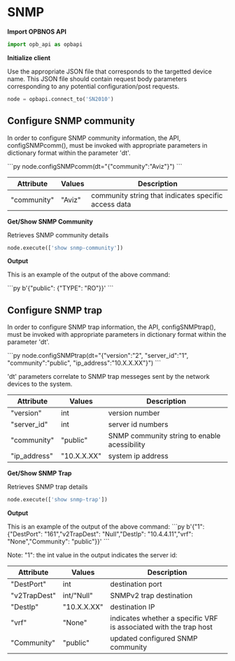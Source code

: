 # SNMP

<strong>Import OPBNOS API</strong>

```py
import opb_api as opbapi
```

<strong>Initialize client</strong>
<p>Use the appropriate JSON file that corresponds to the targetted device name. This JSON file should contain request body parameters corresponding to any potential configuration/post requests.</p>

```py
node = opbapi.connect_to('SN2010')
```

## Configure SNMP community
<p>In order to configure SNMP community information, the API, configSNMPcomm(), must be invoked with appropriate parameters in dictionary format within the parameter 'dt'.</p>
```py
node.configSNMPcomm(dt="{"community":"Aviz"}")
```

<table>
 <tbody>
  <thead>
    <tr>
      <th>Attribute</th>
      <th>Values</th>
      <th>Description</th>
    </tr>
  </thead>
  <tbody>
    <tr>
      <td>"community"</td>
      <td>"Aviz"</td>
      <td>community string that indicates specific access data</td>
    </tr>
  </tbody>
</table>

<strong>Get/Show SNMP Community</strong>
<p> Retrieves SNMP community details</p>

```py
node.execute(['show snmp-community'])
```
<strong>Output</strong>
<p> This is an example of the output of the above command:</p>
```py
b'{"public": {"TYPE": "RO"}}'
```

## Configure SNMP trap
<p>In order to configure SNMP trap information, the API, configSNMPtrap(), must be invoked with appropriate parameters in dictionary format within the parameter 'dt'.</p>
```py
node.configSNMPtrap(dt="{"version":"2", "server_id":"1", "community":"public", "ip_address":"10.X.X.XX"}")
```
<p> 'dt' parameters correlate to SNMP trap messeges sent by the network devices to the system.
<table>
 <tbody>
  <thead>
    <tr>
      <th>Attribute</th>
      <th>Values</th>
      <th>Description</th>
    </tr>
  </thead>
  <tbody>
    <tr>
      <td>"version"</td>
      <td>int</td>
      <td>version number</td>
    </tr>
    <tr>
      <td>"server_id"</td>
      <td>int</td>
      <td>server id numbers</td>
    </tr>
    <tr>
      <td>"community"</td>
      <td>"public"</td>
      <td>SNMP community string to enable acessibility</td>
    </tr>
    <tr>
      <td>"ip_address"</td>
      <td>"10.X.X.XX"</td>
      <td>system ip address</td>
    </tr>
  </tbody>
</table>

<strong>Get/Show SNMP Trap</strong>
<p> Retrieves SNMP trap details

```py
node.execute(['show snmp-trap'])
```
<strong>Output</strong>
<p> This is an example of the output of the above command:
```py
b'{"1": {"DestPort": "161","v2TrapDest": "Null","DestIp": "10.4.4.11","vrf": "None","Community": "public"}}'
```
<p> Note: "1": the int value in the output indicates the server id:
<table>
 <tbody>
  <thead>
    <tr>
      <th>Attribute</th>
      <th>Values</th>
      <th>Description</th>
    </tr>
  </thead>
  <tbody>
    <tr>
      <td>"DestPort"</td>
      <td>int</td>
      <td>destination port</td>
    </tr>
    <tr>
      <td>"v2TrapDest"</td>
      <td>int/"Null"</td>
      <td>SNMPv2 trap destination</td>
    </tr>
    <tr>
      <td>"DestIp"</td>
      <td>"10.X.X.XX"</td>
      <td>destination IP</td>
    </tr>
    <tr>
      <td>"vrf"</td>
      <td>"None"</td>
      <td>indicates whether a specific VRF is associated with the trap host</td>
    </tr>
    <tr>
      <td>"Community"</td>
      <td>"public"</td>
      <td>updated configured SNMP community</td>
    </tr>
  </tbody>
</table>


